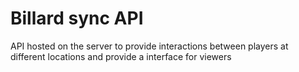 # Billard sync API

API hosted on the server to provide interactions between players at different locations and provide a interface for viewers